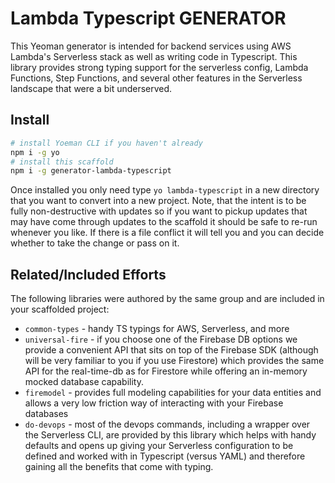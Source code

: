 # Lambda Typescript GENERATOR

This Yeoman generator is intended for backend services using AWS Lambda's Serverless stack as well as writing code in Typescript. This library provides strong typing support for the serverless config, Lambda Functions, Step Functions, and several other features in the Serverless landscape that were a bit underserved.

## Install

```sh
# install Yoeman CLI if you haven't already
npm i -g yo
# install this scaffold
npm i -g generator-lambda-typescript
```

Once installed you only need type `yo lambda-typescript` in a new directory that you want to convert into a new project. Note, that the intent is to be fully non-destructive with updates so if you want to pickup updates that may have come through updates to the scaffold it should be safe to re-run whenever you like. If there is a file conflict it will tell you and you can decide whether to take the change or pass on it.

## Related/Included Efforts

The following libraries were authored by the same group and are included in your scaffolded project:

- `common-types` - handy TS typings for AWS, Serverless, and more
- `universal-fire` - if you choose one of the Firebase DB options we provide a convenient API that sits on top of the Firebase SDK (although will be very familiar to you if you use Firestore) which provides the same API for the real-time-db as for Firestore while offering an in-memory mocked database capability.
- `firemodel` - provides full modeling capabilities for your data entities and allows a very low friction way of interacting with your Firebase databases
- `do-devops` - most of the devops commands, including a wrapper over the Serverless CLI, are provided by this library which helps with handy defaults and opens up giving your Serverless configuration to be defined and worked with in Typescript (versus YAML) and therefore gaining all the benefits that come with typing.